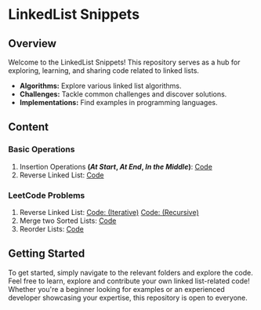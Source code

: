 # LinkedList Snippets

## Overview

Welcome to the LinkedList Snippets! This repository serves as a hub for exploring, learning, and sharing code related to linked lists.

- **Algorithms:** Explore various linked list algorithms.
- **Challenges:** Tackle common challenges and discover solutions.
- **Implementations:** Find examples in programming languages.

## Content

### Basic Operations

1. Insertion Operations **(*At Start*, *At End*, *In the Middle*)**: [Code](Basic%20Operations/InsertionOperations.cpp)
2. Reverse Linked List: [Code](Basic%20Operations/ReverseLinkedList.cpp)

### LeetCode Problems

1. Reverse Linked List: [Code: (Iterative)](reverse-linkedlist-using-iterative.cpp) [Code: (Recursive)](Leetcode%20Problems/reverse-linkedlist-using-recursion.cpp)
2. Merge two Sorted Lists:  [Code](Leetcode%20Problems/Merge-Two-Sorted-Lists.cpp)
3. Reorder Lists:  [Code](Leetcode%20Problems/ReorderList.cpp)



## Getting Started

To get started, simply navigate to the relevant folders and explore the code. Feel free to learn, explore and contribute your own linked list-related code! Whether you're a beginner looking for examples or an experienced developer showcasing your expertise, this repository is open to everyone.
